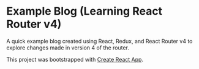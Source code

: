 # Example Blog (Learning React Router v4)

A quick example blog created using React, Redux, and React Router v4 to explore changes made in version 4 of the router.


This project was bootstrapped with [Create React App](https://github.com/facebookincubator/create-react-app).
